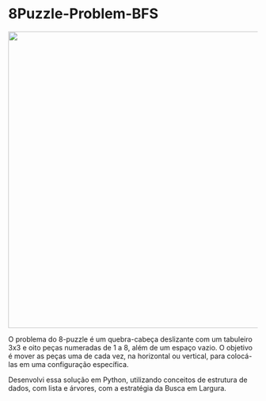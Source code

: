 # 8Puzzle-Problem-BFS

<img src="https://github.com/gpmoura4/8Puzzle-BFS-Solve/assets/78942968/d3ef0ab2-fe16-4e55-bb2c-a6a46eacce94" width="600px">

O problema do 8-puzzle é um quebra-cabeça deslizante com um tabuleiro 3x3 e oito peças numeradas de 1 a 8, além de um espaço vazio. O objetivo é mover as peças uma de cada vez, na horizontal ou vertical, para colocá-las em uma configuração específica.

Desenvolvi essa solução em Python, utilizando conceitos de estrutura de dados, com lista e árvores, com a estratégia da Busca em Largura.
